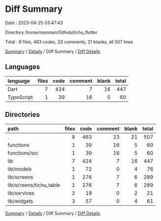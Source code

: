 # Diff Summary

Date : 2023-04-25 03:47:43

Directory /home/manman/Github/tichu_flutter

Total : 8 files,  463 codes, 23 comments, 21 blanks, all 507 lines

[Summary](results.md) / [Details](details.md) / Diff Summary / [Diff Details](diff-details.md)

## Languages
| language | files | code | comment | blank | total |
| :--- | ---: | ---: | ---: | ---: | ---: |
| Dart | 7 | 424 | 7 | 16 | 447 |
| TypeScript | 1 | 39 | 16 | 5 | 60 |

## Directories
| path | files | code | comment | blank | total |
| :--- | ---: | ---: | ---: | ---: | ---: |
| . | 8 | 463 | 23 | 21 | 507 |
| functions | 1 | 39 | 16 | 5 | 60 |
| functions/src | 1 | 39 | 16 | 5 | 60 |
| lib | 7 | 424 | 7 | 16 | 447 |
| lib/models | 1 | 72 | 0 | 4 | 76 |
| lib/screens | 1 | 276 | 7 | 6 | 289 |
| lib/screens/tichu_table | 1 | 276 | 7 | 6 | 289 |
| lib/services | 2 | 19 | 0 | 2 | 21 |
| lib/widgets | 3 | 57 | 0 | 4 | 61 |

[Summary](results.md) / [Details](details.md) / Diff Summary / [Diff Details](diff-details.md)